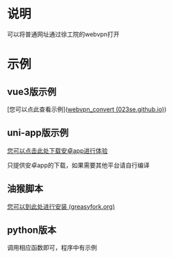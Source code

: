# 说明

可以将普通网址通过徐工院的webvpn打开

# 示例

 ## vue3版示例

[您可以点此查看示例]([webvpn_convert (023se.github.io)](https://023se.github.io/test-webvpn-convert-xzit/#/))

## uni-app版示例

[您可以点击此处下载安卓app进行体验](https://github.com/023se/webvpn-convert-xzit/releases)

只提供安卓app的下载，如果需要其他平台请自行编译

## 油猴脚本

[您可以到此处进行安装 (greasyfork.org)](https://greasyfork.org/zh-CN/scripts/447763-徐工院webvpn跳转)

## python版本
调用相应函数即可，程序中有示例